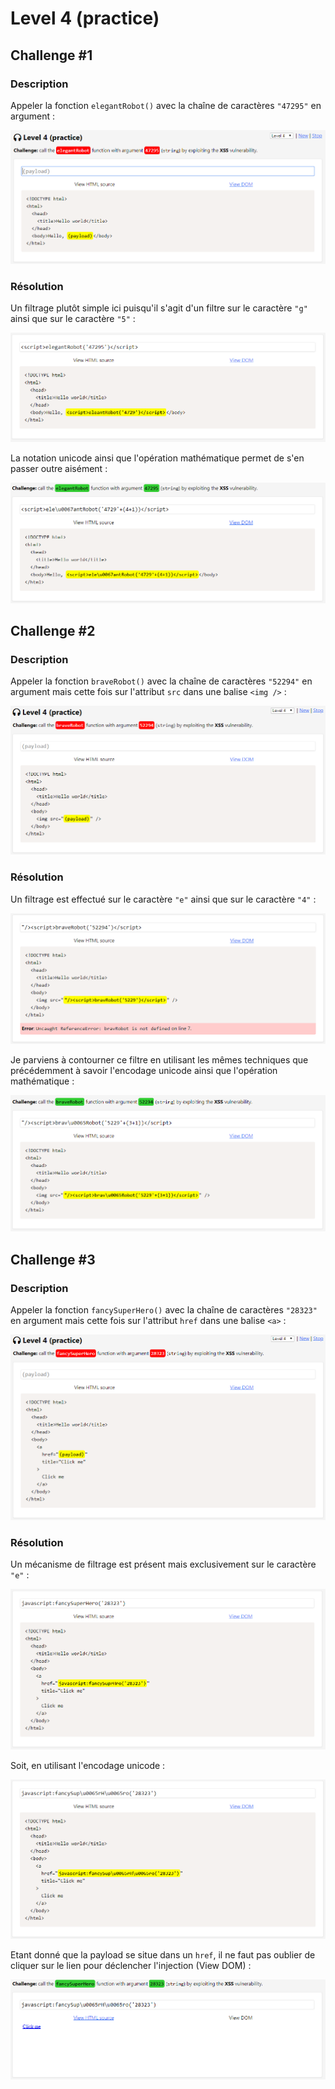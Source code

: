 # Level 4 (practice)

## Challenge #1

### Description

Appeler la fonction `elegantRobot()` avec la chaîne de caractères `"47295"` en argument :

![](../../../.gitbook/assets/cfd7d0f6f3d21f1e2f77d252a75cfe20.png)

### Résolution

Un filtrage plutôt simple ici puisqu'il s'agit d'un filtre sur le caractère `"g"` ainsi que sur le caractère `"5"` :

![](../../../.gitbook/assets/2d5d89832f3e13b78125fcc8a9b7fed5.png)

La notation unicode ainsi que l'opération mathématique permet de s'en passer outre aisément :

![](../../../.gitbook/assets/c6029c256ff2a2c4ea0a458f0f77db46.png)

## Challenge #2

### Description

Appeler la fonction `braveRobot()` avec la chaîne de caractères `"52294"` en argument mais cette fois sur l'attribut `src` dans une balise `<img />` :

![](../../../.gitbook/assets/1fa813704b5b74d0ebeed1aa8db18475.png)

### Résolution

Un filtrage est effectué sur le caractère `"e"` ainsi que sur le caractère `"4"` :

![](../../../.gitbook/assets/8cb6683a392640434e4ac82f88a5803a.png)

Je parviens à contourner ce filtre en utilisant les mêmes techniques que précédemment à savoir l'encodage unicode ainsi que l'opération mathématique :

![](../../../.gitbook/assets/e5647e33c683d7e2b313528feb910ecb.png)

## Challenge #3

### Description

Appeler la fonction `fancySuperHero()` avec la chaîne de caractères `"28323"` en argument mais cette fois sur l'attribut `href` dans une balise `<a>` :

![](../../../.gitbook/assets/24f89eb8ee33533147db74ce62c4936c.png)

### Résolution

Un mécanisme de filtrage est présent mais exclusivement sur le caractère `"e"` :

![](../../../.gitbook/assets/c3c4a7719e90601642cd54e63a5fc83c.png)

Soit, en utilisant l'encodage unicode :

![](../../../.gitbook/assets/3c380c51b35637e2205767de44b3cb5f.png)

Etant donné que la payload se situe dans un `href`, il ne faut pas oublier de cliquer sur le lien pour déclencher l'injection (View DOM) :

![](../../../.gitbook/assets/ffcc5eb2241bd36aa306ea0d3bdcad70.png)
